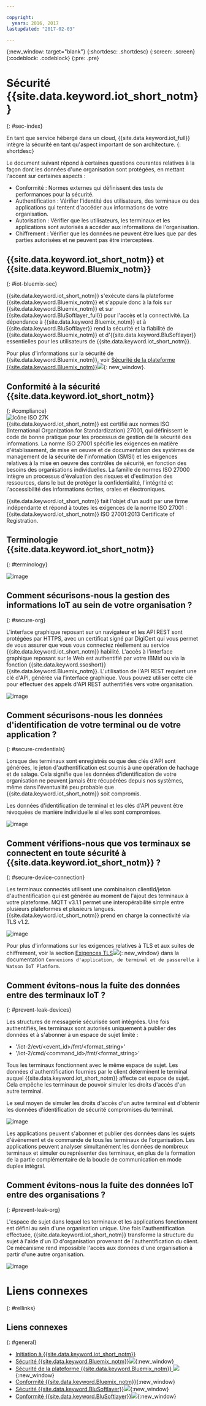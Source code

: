 ```yaml
---

copyright:
  years: 2016, 2017
lastupdated: "2017-02-03"

---
```


{:new_window: target="blank"}
{:shortdesc: .shortdesc}
{:screen: .screen}
{:codeblock: .codeblock}
{:pre: .pre}


# Sécurité {{site.data.keyword.iot_short_notm}}
{: #sec-index}

En tant que service hébergé dans un cloud, {{site.data.keyword.iot_full}} intègre la sécurité en tant qu'aspect important de son architecture.
{: shortdesc}

Le document suivant répond à certaines questions courantes relatives à la façon dont les données d'une organisation sont protégées, en mettant l'accent sur certaines aspects :

* Conformité : Normes externes qui définissent des tests de performances pour la sécurité.
* Authentification : Vérifier l'identité des utilisateurs, des terminaux ou des applications qui tentent d'accéder aux informations de votre organisation.
* Autorisation : Vérifier que les utilisateurs, les terminaux et les applications sont autorisés à accéder aux informations de l'organisation.
* Chiffrement : Vérifier que les données ne peuvent être lues que par des parties autorisées et ne peuvent pas être interceptées.

## {{site.data.keyword.iot_short_notm}} et {{site.data.keyword.Bluemix_notm}}
{: #iot-bluemix-sec}

{{site.data.keyword.iot_short_notm}} s'exécute dans la plateforme {{site.data.keyword.Bluemix_notm}} et s'appuie donc à la fois sur {{site.data.keyword.Bluemix_notm}} et sur {{site.data.keyword.BluSoftlayer_full}} pour l'accès et la connectivité. La dépendance à {{site.data.keyword.Bluemix_notm}} et à {{site.data.keyword.BluSoftlayer}} rend la sécurité et la fiabilité de {{site.data.keyword.Bluemix_notm}} et d'{{site.data.keyword.BluSoftlayer}} essentielles pour les utilisateurs de {{site.data.keyword.iot_short_notm}}.

Pour plus d'informations sur la sécurité de {{site.data.keyword.Bluemix_notm}}, voir [Sécurité de la plateforme {{site.data.keyword.Bluemix_notm}}![](../../../../icons/launch-glyph.svg)](https://console.ng.bluemix.net/docs/security/index.html#platform-security){: new_window}.

## Conformité à la sécurité {{site.data.keyword.iot_short_notm}}
{: #compliance}  
![Icône ISO 27K](../../images/icon_iso27k1.png "ISO 27K icon")   
{{site.data.keyword.iot_short_notm}} est certifié aux normes ISO (International Organization for Standardization) 27001, qui définissent le code de bonne pratique pour les processus de gestion de la sécurité des informations. La norme ISO 27001 spécifie les exigences en matière d'établissement, de mise en oeuvre et de documentation des systèmes de management de la sécurité de l'information (SMSI) et les exigences relatives à la mise en oeuvre des contrôles de sécurité, en fonction des besoins des organisations individuelles. La famille de normes ISO 27000 intègre un processus d'évaluation des risques et d'estimation des ressources, dans le but de protéger la confidentialité, l'intégrité et l'accessibilité des informations écrites, orales et électroniques.

{{site.data.keyword.iot_short_notm}} fait l'objet d'un audit par une firme indépendante et répond à toutes les exigences de la norme ISO 27001 : {{site.data.keyword.iot_short_notm}} ISO 27001:2013 Certificate of Registration.


## Terminologie {{site.data.keyword.iot_short_notm}}
{: #terminology}

![image](terminology_platform.svg)


## Comment sécurisons-nous la gestion des informations IoT au sein de votre organisation ?
{: #secure-org}

L'interface graphique reposant sur un navigateur et les API REST sont protégées par HTTPS, avec un certificat signé par DigiCert qui vous permet de vous assurer que vous vous connectez réellement au service {{site.data.keyword.iot_short_notm}} habilité. L'accès à l'interface graphique reposant sur le Web est authentifié par votre IBMid ou via la fonction {{site.data.keyword.ssoshort}} {{site.data.keyword.Bluemix_notm}}. L'utilisation de l'API REST requiert une clé d'API, générée via l'interface graphique. Vous pouvez utiliser cette clé pour effectuer des appels d'API REST authentifiés vers votre organisation.

![image](management_platform.svg)


## Comment sécurisons-nous les données d'identification de votre terminal ou de votre application ?
{: #secure-credentials}

Lorsque des terminaux sont enregistrés ou que des clés d'API sont générées, le jeton d'authentification est soumis à une opération de hachage et de salage. Cela signifie que les données d'identification de votre organisation ne peuvent jamais être récupérées depuis nos systèmes, même dans l'éventualité peu probable que {{site.data.keyword.iot_short_notm}} soit compromis.

Les données d'identification de terminal et les clés d'API peuvent être révoquées de manière individuelle si elles sont compromises.

![image](authentication_platform.svg)

## Comment vérifions-nous que vos terminaux se connectent en toute sécurité à {{site.data.keyword.iot_short_notm}} ?
{: #secure-device-connection}

Les terminaux connectés utilisent une combinaison clientId/jeton d'authentification qui est générée au moment de l'ajout des terminaux à votre plateforme. MQTT v3.1.1 permet une interopérabilité simple entre plusieurs plateformes et plusieurs langues. {{site.data.keyword.iot_short_notm}} prend en charge la connectivité via TLS v1.2.

![image](connectivity_platform.svg)

Pour plus d'informations sur les exigences relatives à TLS et aux suites de chiffrement, voir la section [Exigences TLS![](../../../../icons/launch-glyph.svg)](https://console.ng.bluemix.net/docs/services/IoT/reference/security/connect_devices_apps_gw.html#tls_requirements){: new_window} dans la documentation `Connexions d'application, de terminal et de passerelle à Watson IoT Platform`.

## Comment évitons-nous la fuite des données entre des terminaux IoT ?
{: #prevent-leak-devices}

Les structures de messagerie sécurisée sont intégrées. Une fois authentifiés, les terminaux sont autorisés uniquement à publier des données et à s'abonner à un espace de sujet limité :

* '/iot-2/evt/<event_id>/fmt/<format_string>'
* '/iot-2/cmd/<command_id>/fmt/<format_string>'

Tous les terminaux fonctionnent avec le même espace de sujet. Les données d'authentification fournies par le client déterminent le terminal auquel {{site.data.keyword.iot_short_notm}}  affecte cet espace de sujet.  Cela empêche les terminaux de pouvoir simuler les droits d'accès d'un autre terminal.

Le seul moyen de simuler les droits d'accès d'un autre terminal est d'obtenir les données d'identification de sécurité compromises du terminal.


![image](device_scope_platform.svg)


Les applications peuvent s'abonner et publier des données dans les sujets d'événement et de commande de tous les terminaux de l'organisation. Les applications peuvent analyser simultanément les données de nombreux terminaux et simuler ou représenter des terminaux, en plus de la formation de la partie complémentaire de la boucle de communication en mode duplex intégral.


## Comment évitons-nous la fuite des données IoT entre des organisations ?
{: #prevent-leak-org}

L'espace de sujet dans lequel les terminaux et les applications fonctionnent est défini au sein d'une organisation unique. Une fois l'authentification effectuée, {{site.data.keyword.iot_short_notm}} transforme la structure du sujet à l'aide d'un ID d'organisation provenant de l'authentification du client. Ce mécanisme rend impossible l'accès aux données d'une organisation à partir d'une autre organisation.

![image](org_scope_platform.svg)

# Liens connexes
{: #rellinks}
## Liens connexes
{: #general}
* [Initiation à {{site.data.keyword.iot_short_notm}}](https://console.ng.bluemix.net/docs/services/IoT/index.html)
* [Sécurité {{site.data.keyword.Bluemix_notm}}![](../../../../icons/launch-glyph.svg "")](https://console.ng.bluemix.net/docs/security/index.html#security ""){:new_window}
* [Sécurité de la plateforme {{site.data.keyword.Bluemix_notm}} ![](../../../../icons/launch-glyph.svg "")](https://console.ng.bluemix.net/docs/security/index.html#platform-security ""){:new_window}
* [Conformité {{site.data.keyword.Bluemix_notm}}](https://console.ng.bluemix.net/docs/security/index.html#compliance){:new_window}
* [Sécurité {{site.data.keyword.BluSoftlayer}}![](../../../../icons/launch-glyph.svg "")](http://www.softlayer.com/security ""){:new_window}
* [Conformité {{site.data.keyword.BluSoftlayer}}![](../../../../icons/launch-glyph.svg "")](http://www.softlayer.com/compliance ""){:new_window}

